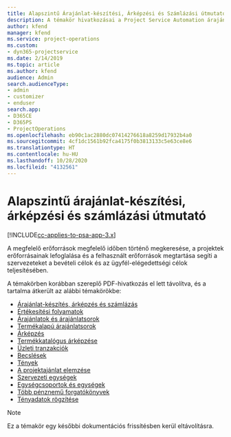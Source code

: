 ```yaml
---
title: Alapszintű Árajánlat-készítési, Árképzési és Számlázási útmutató
description: A témakör hivatkozásai a Project Service Automation árajánlat-készítéséről, számlázásáról és árképzéséről tartalmaznak információt.
author: kfend
manager: kfend
ms.service: project-operations
ms.custom:
- dyn365-projectservice
ms.date: 2/14/2019
ms.topic: article
ms.author: kfend
audience: Admin
search.audienceType:
- admin
- customizer
- enduser
search.app:
- D365CE
- D365PS
- ProjectOperations
ms.openlocfilehash: eb90c1ac2880dc07414276618a8259d17932b4a0
ms.sourcegitcommit: 4cf1dc1561b92fca4175f0b3813133c5e63ce8e6
ms.translationtype: HT
ms.contentlocale: hu-HU
ms.lasthandoff: 10/28/2020
ms.locfileid: "4132561"
---
```

# <a name="basic-guide-to-quoting-pricing-and-billing"></a>Alapszintű árajánlat-készítési, árképzési és számlázási útmutató

[!INCLUDE[cc-applies-to-psa-app-3.x](../../includes/cc-applies-to-psa-app-3x.md)]

A megfelelő erőforrások megfelelő időben történő megkeresése, a projektek erőforrásainak lefoglalása és a felhasznált erőforrások megtartása segíti a szervezeteket a bevételi célok és az ügyfél-elégedettségi célok teljesítésében. 

A témakörben korábban szereplő PDF-hivatkozás el lett távolítva, és a tartalma átkerült az alábbi témakörökbe:

- [Árajánlat-készítés, árképzés és számlázás](../quote-bill-price.md)
- [Értékesítési folyamatok](../basic-sales-process.md)
- [Árajánlatok és árajánlatsorok](../basic-quote-lines.md)
- [Termékalapú árajánlatsorok](../product-based-quote-lines.md)
- [Árképzés](../basic-pricing.md)
- [Termékkatalógus árképzése](../product-catalog-pricing.md)
- [Üzleti tranzakciók](../basic-business-transactions.md)
- [Becslések](../estimates.md)
- [Tények](../actuals.md)
- [A projektajánlat elemzése](../basic-analyzing-quotes.md)
- [Szervezeti egységek](../advanced-organizational.md)
- [Egységcsoportok és egységek](../advanced-units.md)
- [Több pénznemű forgatókönyvek](../advanced-currency.md)
- [Tényadatok rögzítése](../advanced-actuals.md)

> [!NOTE]
> Ez a témakör egy későbbi dokumentációs frissítésben kerül eltávolításra. 
